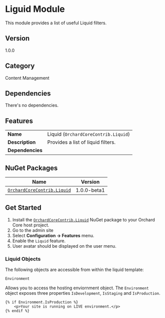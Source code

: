 # Liguid Module

This module provides a list of useful Liquid filters.

## Version

1.0.0

## Category

Content Management

## Dependencies

There's no dependencies.

## Features

| | |
| --- | --- |
| **Name** | Liquid (`OrchardCoreContrib.Liquid`) |
| **Description** | Provides a list of liquid filters. |
| **Dependencies** | |

## NuGet Packages

| Name | Version |
| --- | --- |
| [`OrchardCoreContrib.Liquid`](https://www.nuget.org/packages/OrchardCoreContrib.Liquid/1.0.0-beta1) | 1.0.0-beta1 |

## Get Started

1. Install the [`OrchardCoreContrib.Liquid`](https://www.nuget.org/packages/OrchardCoreContrib.Liquid/) NuGet package to your Orchard Core host project.
2. Go to the admin site
3. Select **Configuration -> Features** menu.
4. Enable the `Liquid` feature.
5. User avatar should be displayed on the user menu.

### Liquid Objects

The following objects are accessible from within the liquid template:

`Environment`

Allows you to access the hosting enviornment object. The `Environment` object exposes three properties `IsDevelopment`, `IsStaging` and `IsProduction`.

```
{% if Environment.IsProduction %}
    <p>Your site is running on LIVE environment.</p>
{% endif %}
```
